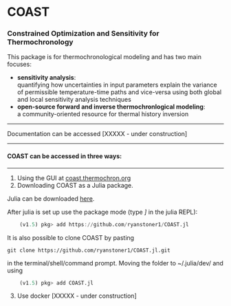 # COAST
### Constrained Optimization and Sensitivity for Thermochronology

This package is for thermochronological modeling and has two main focuses: 

- **sensitivity analysis**:  
quantifying how uncertainties in input parameters explain the variance of permissible temperature-time paths and vice-versa using both global and local sensitivity analysis techniques
- **open-source forward and inverse thermochronlogical modeling**:  
a community-oriented resource for thermal history inversion
---

Documentation can be accessed [XXXXX - under construction]

---
#### **COAST** can be accessed in three ways:
---
1. Using the GUI at [coast.thermochron.org](https://coast.thermochron.org "COAST")
2. Downloading COAST as a Julia package.  

Julia can be downloaded [here](https://julialang.org/downloads/ "available for Mac, Linux, Windows").  

After julia is set up use the package mode (type *]* in the julia REPL):
```julia
    (v1.5) pkg> add https://github.com/ryanstoner1/COAST.jl
```  

It is also possible to clone COAST by pasting
```shell
git clone https://github.com/ryanstoner1/COAST.jl.git
```
in the terminal/shell/command prompt. Moving the folder to ~/.julia/dev/ and using
```julia
    (v1.5) pkg> add COAST.jl
```

3. Use docker [XXXXX - under construction]
